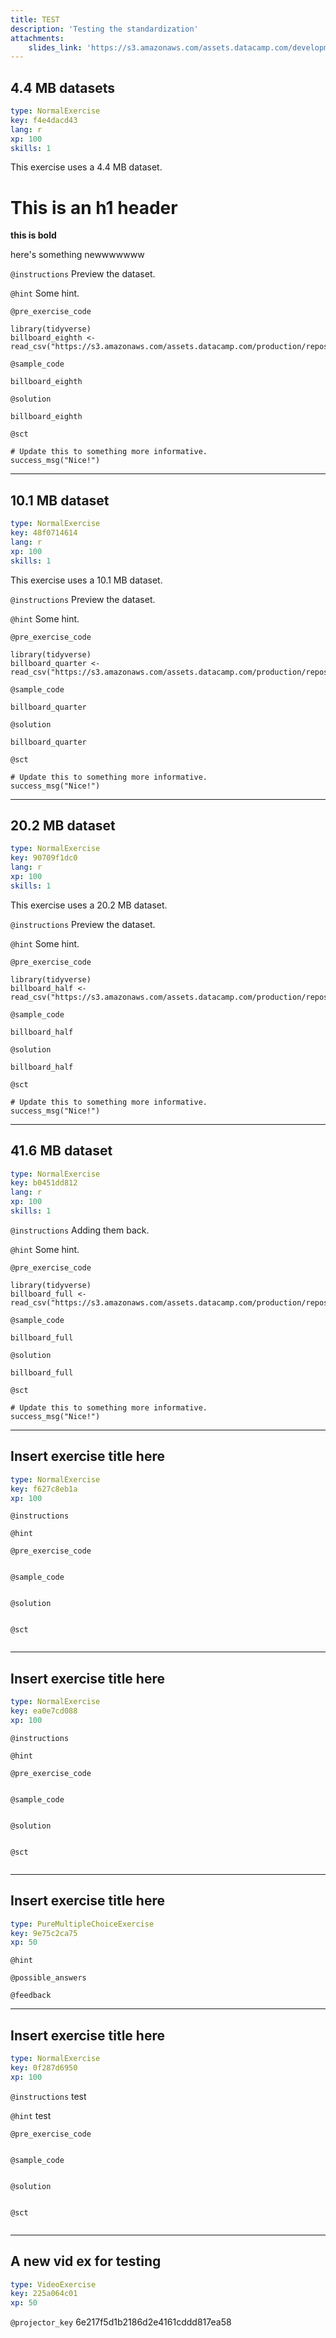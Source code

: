 ```yaml
---
title: TEST
description: 'Testing the standardization'
attachments:
    slides_link: 'https://s3.amazonaws.com/assets.datacamp.com/development/course_5555/slides/chapter5.pdf'
---
```


## 4.4 MB datasets

```yaml
type: NormalExercise
key: f4e4dacd43
lang: r
xp: 100
skills: 1
```

This exercise uses a 4.4 MB dataset.

# This is an h1 header

**this is bold**

here's something newwwwwww

`@instructions`
Preview the dataset.

`@hint`
Some hint.

`@pre_exercise_code`
```{r}
library(tidyverse)
billboard_eighth <- read_csv("https://s3.amazonaws.com/assets.datacamp.com/production/repositories/3140/datasets/billboard_eighth.csv")
```

`@sample_code`
```{r}
billboard_eighth
```

`@solution`
```{r}
billboard_eighth
```

`@sct`
```{r}
# Update this to something more informative.
success_msg("Nice!")
```

---

## 10.1 MB dataset

```yaml
type: NormalExercise
key: 48f0714614
lang: r
xp: 100
skills: 1
```

This exercise uses a 10.1 MB dataset.

`@instructions`
Preview the dataset.

`@hint`
Some hint.

`@pre_exercise_code`
```{r}
library(tidyverse)
billboard_quarter <- read_csv("https://s3.amazonaws.com/assets.datacamp.com/production/repositories/3140/datasets/billboard_quarter.csv")
```

`@sample_code`
```{r}
billboard_quarter
```

`@solution`
```{r}
billboard_quarter
```

`@sct`
```{r}
# Update this to something more informative.
success_msg("Nice!")
```

---

## 20.2 MB dataset

```yaml
type: NormalExercise
key: 90709f1dc0
lang: r
xp: 100
skills: 1
```

This exercise uses a 20.2 MB dataset.

`@instructions`
Preview the dataset.

`@hint`
Some hint.

`@pre_exercise_code`
```{r}
library(tidyverse)
billboard_half <- read_csv("https://s3.amazonaws.com/assets.datacamp.com/production/repositories/3140/datasets/billboard_half.csv")
```

`@sample_code`
```{r}
billboard_half
```

`@solution`
```{r}
billboard_half
```

`@sct`
```{r}
# Update this to something more informative.
success_msg("Nice!")
```

---

## 41.6 MB dataset

```yaml
type: NormalExercise
key: b0451dd812
lang: r
xp: 100
skills: 1
```



`@instructions`
Adding them back.

`@hint`
Some hint.

`@pre_exercise_code`
```{r}
library(tidyverse)
billboard_full <- read_csv("https://s3.amazonaws.com/assets.datacamp.com/production/repositories/3140/datasets/billboard_full.csv")
```

`@sample_code`
```{r}
billboard_full
```

`@solution`
```{r}
billboard_full
```

`@sct`
```{r}
# Update this to something more informative.
success_msg("Nice!")
```

---

## Insert exercise title here

```yaml
type: NormalExercise
key: f627c8eb1a
xp: 100
```



`@instructions`


`@hint`


`@pre_exercise_code`
```{python}

```

`@sample_code`
```{sql}

```

`@solution`
```{sql}

```

`@sct`
```{python}

```

---

## Insert exercise title here

```yaml
type: NormalExercise
key: ea0e7cd088
xp: 100
```



`@instructions`


`@hint`


`@pre_exercise_code`
```{python}

```

`@sample_code`
```{sql}

```

`@solution`
```{sql}

```

`@sct`
```{python}

```

---

## Insert exercise title here

```yaml
type: PureMultipleChoiceExercise
key: 9e75c2ca75
xp: 50
```



`@hint`


`@possible_answers`


`@feedback`


---

## Insert exercise title here

```yaml
type: NormalExercise
key: 0f287d6950
xp: 100
```



`@instructions`
test

`@hint`
test

`@pre_exercise_code`
```{python}

```

`@sample_code`
```{sql}

```

`@solution`
```{sql}

```

`@sct`
```{python}

```

---

## A new vid ex for testing

```yaml
type: VideoExercise
key: 225a064c01
xp: 50
```

`@projector_key`
6e217f5d1b2186d2e4161cddd817ea58
